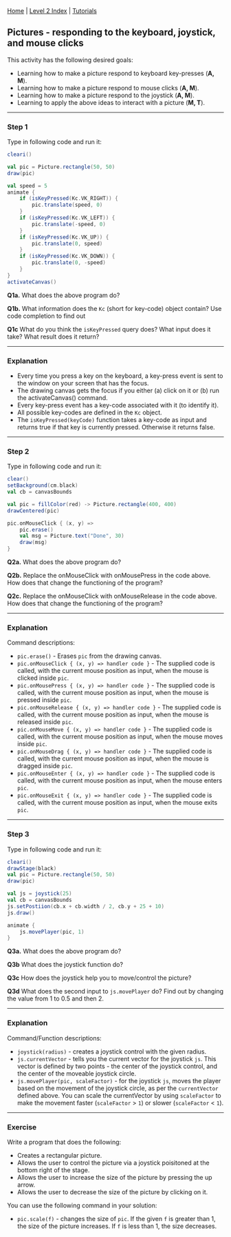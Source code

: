 <div class="nav">
  <a href="../../index.html">Home</a> | <a href="index.html">Level 2 Index</a> | <a href="../../tutorials-index.html">Tutorials</a>
</div>

## Pictures - responding to the keyboard, joystick, and mouse clicks

This activity has the following desired goals:
* Learning how to make a picture respond to keyboard key-presses (**A, M**).
* Learning how to make a picture respond to mouse clicks (**A, M**).
* Learning how to make a picture respond to the joystick (**A, M**).
* Learning to apply the above ideas to interact with a picture (**M, T**).

---


### Step 1
Type in following code and run it:

```scala
cleari()

val pic = Picture.rectangle(50, 50)
draw(pic)

val speed = 5
animate {
    if (isKeyPressed(Kc.VK_RIGHT)) {
        pic.translate(speed, 0)
    }
    if (isKeyPressed(Kc.VK_LEFT)) {
        pic.translate(-speed, 0)
    }
    if (isKeyPressed(Kc.VK_UP)) {
        pic.translate(0, speed)
    }
    if (isKeyPressed(Kc.VK_DOWN)) {
        pic.translate(0, -speed)
    }
}
activateCanvas()
```

**Q1a.** What does the above program do?

**Q1b.** What information does the `Kc` (short for key-code) object contain? Use code completion to find out

**Q1c** What do you think the `isKeyPressed` query does? What input does it take? What result does it return?

---

### Explanation

* Every time you press a key on the keyboard, a key-press event is sent to the window on your screen that has the focus.
* The drawing canvas gets the focus if you either (a) click on it or (b) run the activateCanvas() command.
* Every key-press event has a key-code associated with it (to identify it).
* All possible key-codes are defined in the `Kc` object.
* The `isKeyPressed(keyCode)` function takes a key-code as input and returns true if that key is currently pressed. Otherwise it returns false. 

---

### Step 2

Type in following code and run it:

```scala
clear()
setBackground(cm.black)
val cb = canvasBounds

val pic = fillColor(red) -> Picture.rectangle(400, 400)
drawCentered(pic)

pic.onMouseClick { (x, y) =>
    pic.erase()
    val msg = Picture.text("Done", 30)
    draw(msg)
}
```

**Q2a.** What does the above program do?

**Q2b.** Replace the onMouseClick with onMousePress in the code above. How does that change the functioning of the program?

**Q2c.** Replace the onMouseClick with onMouseRelease in the code above. How does that change the functioning of the program?

---

### Explanation

Command descriptions:

* `pic.erase()` - Erases `pic` from the drawing canvas.
* `pic.onMouseClick { (x, y) => handler code }` - The supplied code is called, with the current mouse position as input, when the mouse is clicked inside `pic`.
* `pic.onMousePress { (x, y) => handler code }` - The supplied code is called, with the current mouse position as input, when the mouse is pressed inside `pic`.
* `pic.onMouseRelease { (x, y) => handler code }` - The supplied code is called, with the current mouse position as input, when the mouse is released inside `pic`.
* `pic.onMouseMove { (x, y) => handler code }` - The supplied code is called, with the current mouse position as input, when the mouse moves inside `pic`.
* `pic.onMouseDrag { (x, y) => handler code }` - The supplied code is called, with the current mouse position as input, when the mouse is dragged inside `pic`.
* `pic.onMouseEnter { (x, y) => handler code }` - The supplied code is called, with the current mouse position as input, when the mouse enters `pic`.
* `pic.onMouseExit { (x, y) => handler code }` - The supplied code is called, with the current mouse position as input, when the mouse exits `pic`.

---

### Step 3

Type in following code and run it:


```scala
cleari()
drawStage(black)
val pic = Picture.rectangle(50, 50)
draw(pic)

val js = joystick(25)
val cb = canvasBounds
js.setPostiion(cb.x + cb.width / 2, cb.y + 25 + 10)
js.draw()

animate {
    js.movePlayer(pic, 1)
}
```

**Q3a.** What does the above program do?

**Q3b** What does the joystick function do?

**Q3c** How does the joystick help you to move/control the picture?

**Q3d** What does the second input to `js.movePlayer` do? Find out by changing the value from 1 to 0.5 and then 2.

---

### Explanation

Command/Function descriptions:

* `joystick(radius)` - creates a joystick control with the given radius.
* `js.currentVector` - tells you the current vector for the joystick `js`. This vector is defined by two points - the center of the joystick control, and the center of the moveable joystick circle.
* `js.movePlayer(pic, scaleFactor)` - for the joystick `js`, moves the player based on the movement of the joystick circle, as per the `currentVector` defined above. You can scale the currentVector by using `scaleFactor` to make the movement faster (`scaleFactor` > `1`) or slower (`scaleFactor` < `1`).

---

### Exercise

Write a program that does the following:
* Creates a rectangular picture.
* Allows the user to control the picture via a joystick poisitoned at the bottom right of the stage.
* Allows the user to increase the size of the picture by pressing the up arrow.
* Allows the user to decrease the size of the picture by clicking on it.

You can use the following command in your solution:
* `pic.scale(f)` - changes the size of `pic`. If the given `f` is greater than 1, the size of the picture increases. If `f` is less than 1, the size decreases.


